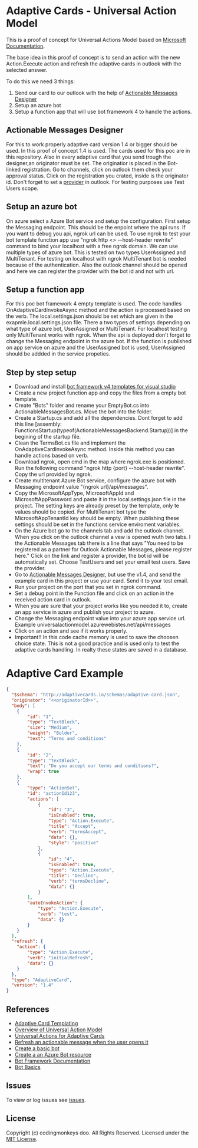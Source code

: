 # Adaptive Cards - Universal Action Model

This is a proof of concept for Universal Actions Model based on [Microsoft Documentation](https://learn.microsoft.com/en-us/outlook/actionable-messages/adaptive-card-expense-approval-sample?tabs=mobile).

The base idea in this proof of concept is to send an action with the new Action.Execute action and refresh the adaptive cards in outlook with the selected answer.

To do this we need 3 things:
1. Send our card to our outlook with the help of [Actionable Messages Designer](https://amdesigner.azurewebsites.net)
2. Setup an azure bot
3. Setup a function app that will use bot framework 4 to handle the actions.

## Actionable Messages Designer 
For this to work properly adaptive card version 1.4 or bigger should be used. In this proof of concept 1.4 is used. The cards used for this poc are in this repository.
Also in every adaptive card that you send trough the designer,an originator must be set. 
The originatior is placed in the Bot-linked registration. Go to channels, click on outlook them check your approval status. Click on the registration you crated, inside is the originator id.
Don't forget to set a [provider](https://outlook.office.com/connectors/oam/publish) in outlook. For testing purposes use Test Users scope.

## Setup an azure bot
On azure select a Azure Bot service and setup the configuration. 
First setup the Messaging endpoint. This should be the enpoint where the api runs. If you want to debug you api, ngrok url can be used.
To use ngrok to test your bot template function app use "ngrok http <<port>> --host-header rewrite" command to bind your localhost with a free ngrok domain. 
We can use multiple types of azure bot. This is tested on two types UserAssigned and MultiTenant. For testing on localhost with ngrok MultiTenant bot is needed because of the authentication.
Also the outlook channel should be opened and here we can register the provider with the bot id and not with url.

## Setup a function app
For this poc bot framework 4 empty template is used. The code handles OnAdaptiveCardInvokeAsync method and the action is processed based on the verb.
The local.settings.json should be set which are given in the exapmle.local.settings.json file. There a two types of settings depending on what type of azure bot, UserAssigned or MultiTenant.
For localhost testing only MultiTenant works with ngrok. When the api is deployed don't forget to change the Messaging endpoint in the azure bot.
If the function is published on app service on azure and the UserAssigned bot is used, UserAssigned should be addded in the service propeties.

## Step by step setup
- Download and install [bot framework v4 templates for visual studio](https://marketplace.visualstudio.com/items?itemName=BotBuilder.botbuilderv4)
- Create a new project function app and copy the files from a empty bot template.
- Create "Bots" folder and rename your EmptyBot.cs into ActionableMessagesBot.cs. Move the bot into the folder.
- Create a Startup.cs and add all the dependencies. Dont forget to add this line [assembly: FunctionsStartup(typeof(ActionableMessagesBackend.Startup))] in the begining of the startup file.
- Clean the TermsBot.cs file and implement the OnAdaptiveCardInvokeAsync method. Inside this method you can handle actions based on verb.
- Download ngrok, open cmd in the map where ngrok.exe is positioned. Run the following command "ngrok http {port} --host-header rewrite". Copy the url provided by ngrok.
- Create multitenant Azure Bot service, configure the azure bot with Messaging endpoint value "{ngrok url}/api/messages".
- Copy the MicrosoftAppType, MicrosoftAppId and MicrosoftAppPassword and paste it in the local.settings.json file in the project. The setting keys are already preset by the template, only te values should be copied. For MultiTenant bot type the MicrosoftAppTenantId key should be empty. When publishing these settings should be set in the functions service enviroment variables.
- On the Azure bot go to the channels tab and add the outlook channel. When you click on the outlook channel a vew is opened wuth two tabs. I the Actionable Messages tab there is a line that says "You need to be registered as a partner for Outlook Actionable Messages, please register here." Click on the link and register a provider, the bot id will be automatically set. Choose TestUsers and set your email test users. Save the provider.
- Go to [Actionable Messages Designer](https://amdesigner.azurewebsites.net), but use the v1.4, and send the example card in this project or use your card. Send it to your test email. 
- Run your project on the port that you set in ngrok command.
- Set a debug point in the Function file and click on an action in the received action card in outlook.
- When you are sure that your project works like you needed it to, create an app service in azure and publish your project to azure.
- Change the Messaging endpoint value into your azure app service url. Example universalactionmodel.azurewebistes.net/api/messages
- Click on an action and see if it works properly.
- Important!! In this code cache memory is used to save the choosen choice state. This is not a good practice and is used only to test the adaptive cards handling. In realty these states are saved in a database.

# Adaptive Card Example
```json
{
  "$schema": "http://adaptivecards.io/schemas/adaptive-card.json",
  "originator": "<<originatorId>>",
  "body": [
    {
        "id": "1",
        "type": "TextBlock",
        "size": "Medium",
        "weight": "Bolder",
        "text": "Terms and conditions"
    },
    {
        "id": "2",
        "type": "TextBlock",
        "text": "Do you accept our terms and conditions?",
        "wrap": true
    },
    {
        "type": "ActionSet",
        "id": "actionId123",
        "actions": [
            {
                "id": "3",
                "isEnabled": true,
                "type": "Action.Execute",
                "title": "Accept",
                "verb": "termsAccept",
                "data": {},
                "style": "positive"
            },
            {
                "id": "4",
                "isEnabled": true,
                "type": "Action.Execute",
                "title": "Decline",
                "verb": "termsDecline",
                "data": {}
            }
        ],
        "autoInvokeAction": {
            "type": "Action.Execute",
            "verb": "test",
            "data": {}
        }
    }
  ],
  "refresh": {
    "action": {
        "type": "Action.Execute",
        "verb": "initialRefresh",
        "data": {}
    }
  },
  "type": "AdaptiveCard",
  "version": "1.4"
}
```
## References
- [Adaptive Card Templating](https://learn.microsoft.com/en-us/adaptive-cards/templating/)
- [Overview of Universal Action Model](https://learn.microsoft.com/en-us/outlook/actionable-messages/universal-action-model)
- [Universal Actions for Adaptive Cards](https://learn.microsoft.com/en-us/outlook/actionable-messages/universal-action-model)
- [Refresh an actionable message when the user opens it](https://learn.microsoft.com/en-us/outlook/actionable-messages/auto-invoke)
- [Create a basic bot](https://learn.microsoft.com/en-us/azure/bot-service/bot-service-quickstart-create-bot?view=azure-bot-service-4.0&tabs=csharp%2Cvs)
- [Create a an Azure Bot resource](https://learn.microsoft.com/en-us/azure/bot-service/abs-quickstart?view=azure-bot-service-4.0&tabs=userassigned)
- [Bot Framework Documentation](https://docs.botframework.com)
- [Bot Basics](https://docs.microsoft.com/azure/bot-service/bot-builder-basics?view=azure-bot-service-4.0)

## Issues
To view or log issues see [issues](https://github.com/cdngmnks/actionable-messages-backend-dotnet/issues).

## License
Copyright (c) codingmonkeys doo. All Rights Reserved. Licensed under the [MIT License](https://github.com/cdngmnks/actionable-messages-backend-dotnet/blob/main/LICENSE).
